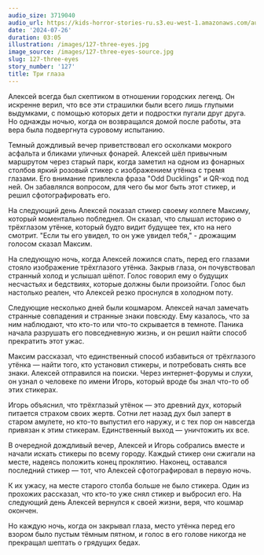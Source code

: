 ```yaml
---
audio_size: 3719040
audio_url: https://kids-horror-stories-ru.s3.eu-west-1.amazonaws.com/audio/127-three-eyes.mp3
date: '2024-07-26'
duration: 03:05
illustration: /images/127-three-eyes.jpg
image_source: /images/127-three-eyes-source.jpg
slug: 127-three-eyes
story_number: '127'
title: Три глаза
---
```


Алексей всегда был скептиком в отношении городских легенд. Он искренне верил, что все эти страшилки были всего лишь глупыми выдумками, с помощью которых дети и подростки пугали друг друга. Но однажды ночью, когда он возвращался домой после работы, эта вера была подвергнута суровому испытанию.

Темный дождливый вечер приветствовал его осколками мокрого асфальта и бликами уличных фонарей. Алексей шёл привычным маршрутом через старый парк, когда заметил на одном из фонарных столбов яркий розовый стикер с изображением утёнка с тремя глазами. Его внимание привлекла фраза "Odd Ducklings" и QR-код под ней. Он забавлялся вопросом, для чего бы мог быть этот стикер, и решил сфотографировать его.

На следующий день Алексей показал стикер своему коллеге Максиму, который моментально побледнел. Он сказал, что слышал историю о трёхглазом утёнке, который будто видит будущее тех, кто на него смотрит. "Если ты его увидел, то он уже увидел тебя," - дрожащим голосом сказал Максим.

На следующую ночь, когда Алексей ложился спать, перед его глазами стояло изображение трёхглазого утёнка. Закрыв глаза, он почувствовал странный холод и услышал шёпот. Голос говорил ему о будущих несчастьях и бедствиях, которые должны были произойти. Голос был настолько реален, что Алексей резко проснулся в холодном поту.

Следующие несколько дней были кошмаром. Алексей начал замечать странные совпадения и странные знаки повсюду. Ему казалось, что за ним наблюдают, что кто-то или что-то скрывается в темноте. Паника начала разрушать его повседневную жизнь, и он решил найти способ прекратить этот ужас.

Максим рассказал, что единственный способ избавиться от трёхглазого утёнка — найти того, кто установил стикеры, и потребовать снять все знаки. Алексей отправился на поиски. Через интернет-форумы и слухи, он узнал о человеке по имени Игорь, который вроде бы знал что-то об этих стикерах.

Игорь объяснил, что трёхглазый утёнок — это древний дух, который питается страхом своих жертв. Сотни лет назад дух был заперт в старом амулете, но кто-то выпустил его наружу, и с тех пор он навсегда привязан к этим стикерам. Единственный выход — уничтожить их все.

В очередной дождливый вечер, Алексей и Игорь собрались вместе и начали искать стикеры по всему городу. Каждый стикер они сжигали на месте, надеясь положить конец проклятию. Наконец, оставался последний стикер — тот, что Алексей сфотографировал в первую ночь.

К их ужасу, на месте старого столба больше не было стикера. Один из прохожих рассказал, что кто-то уже снял стикер и выбросил его. На следующий день Алексей вернулся к своей жизни, веря, что кошмар окончен. 

Но каждую ночь, когда он закрывал глаза, место утёнка перед его взором было пустым тёмным пятном, и голос в его голове никогда не прекращал шептать о грядущих бедах.